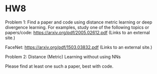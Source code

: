# HW8
Problem 1: Find a paper and code using distance metric learning or deep divergence learning.   For examples, study one of the following topics or papers/code:
https://arxiv.org/pdf/2005.02612.pdf (Links to an external site.)

FaceNet: https://arxiv.org/pdf/1503.03832.pdf (Links to an external site.)

 Problem 2:  Distance (Metric) Learning without using NNs

Please find at least one such a paper, best with code.
